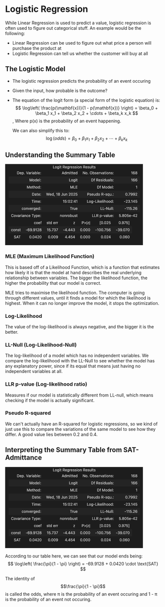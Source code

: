 # Logistic Regression

While Linear Regression is used to predict a value, logistic regression is often used to figure out categorical stuff.
An example would be the following:
 - Linear Regression can be used to figure out what price a person will purchase the product at
 - Logistic Regression can tell us whether the customer will buy at all

## The Logistic Model
 - The logistic regression predicts the probability of an event occuring
 - Given the input, how probable is the outcome?
 - The equation of the logit form (a special form of the logistic equation) is:
   $$
    \log\left( \frac{p(\mathbf{x})}{1 - p(\mathbf{x})} \right) = \beta_0 + \beta_1 x_1 + \beta_2 x_2 + \cdots + \beta_k x_k
    $$, 
   Where p(x) is the probability of an event happening.

   We can also simplify this to:
   $$
   \log(odds) = \beta_0 + \beta_1 x_1 + \beta_2 x_2 + \cdots + \beta_k x_k
   $$


## Understanding the Summary Table
![alt text](Logit_Summary_Table.png)

### MLE (Maximum Likelihood Function)
This is based off of a Likelihood Function, which is a function that estimates how likely it is that the model at hand describes the real underlying relationship between variables. The bigger the likelihood function, the higher the probability that our model is correct.

MLE tries to maximise the likelihood function. The computer is going through different values, until it finds a model for which the likelihood is highest. When it can no longer improve the model, it stops the optimization.

### Log-Likelihood
The value of the log-likelihood is always negative, and the bigger it is the better. 

### LL-Null (Log-Likelihood-Null)
The log-likelihood of a model which has no independent variables. We compare the log-likelihood with the LL-Null to see whether the model has any explanatory power, since if its equal that means just having no independent variables at all. 

### LLR p-value (Log-likelihood ratio)
Measures if our model is statistically different from LL-null, which means checking if the model is actually significant.

### Pseudo R-squared
We can't actually have an R-squared for logistic regressions, so we kind of just use this to compare the variations of the same model to see how they differ. A good value lies between 0.2 and 0.4.


## Interpreting the Summary Table from SAT-Admittance
![alt text](Logit_Summary_Table.png)

According to our table here, we can see that our model ends being:
$$
\log\left( \frac{\pi}{1 - \pi} \right) = -69.9128 + 0.0420 \cdot \text{SAT}
$$

The identity of $$\frac{\pi}{1 - \pi}$$ is called the odds, where π is the probability of an event occuring and 1 - π is the probability of an event not occuring.